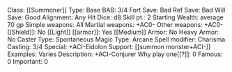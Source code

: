 Class: [[Summoner]]
Type: Base
BAB: 3/4
Fort Save: Bad
Ref Save: Bad
Will Save: Good
Alignment: Any
Hit Dice: d8
Skill pt.: 2
Starting Wealth: average 70 gp
Simple weapons: All
Martial weapons: +AC0-
Other weapons: +AC0-
[[Shield]]: No
[[Light]] [[armor]]: Yes
[[Medium]] Armor: No
Heavy Armor: No
Caster Type: Spontaneous
Magic Type: Arcane
Spell modifier: Charisma
Casting: 3/4
Special: +ACI-Eidolon
Support:  [[summon monster+ACI-]]
Examples: Varies
Description: +ACI-Conjurer
Why play one[[?]]: 0
Famous: 0
Important: 0
